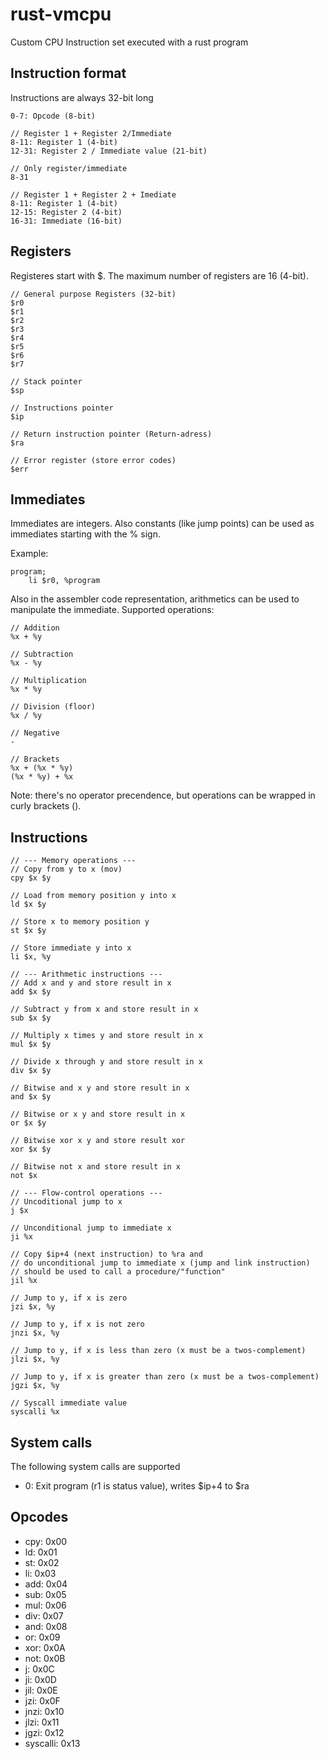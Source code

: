 # rust-vmcpu

Custom CPU Instruction set executed with a rust program

## Instruction format

Instructions are always 32-bit long

```
0-7: Opcode (8-bit)

// Register 1 + Register 2/Immediate
8-11: Register 1 (4-bit)
12-31: Register 2 / Immediate value (21-bit)

// Only register/immediate
8-31

// Register 1 + Register 2 + Imediate
8-11: Register 1 (4-bit)
12-15: Register 2 (4-bit)
16-31: Immediate (16-bit)
```

## Registers

Registeres start with $. The maximum number of registers are 16 (4-bit).

```
// General purpose Registers (32-bit)
$r0
$r1
$r2
$r3
$r4
$r5
$r6
$r7

// Stack pointer
$sp

// Instructions pointer
$ip

// Return instruction pointer (Return-adress)
$ra

// Error register (store error codes)
$err
```

## Immediates

Immediates are integers. Also constants (like jump points) can be used as
immediates starting with the % sign.

Example:

```
program;
	li $r0, %program
```

Also in the assembler code representation, arithmetics can be used to
manipulate the immediate. Supported operations:

```
// Addition
%x + %y

// Subtraction
%x - %y

// Multiplication
%x * %y

// Division (floor)
%x / %y

// Negative
-

// Brackets
%x + (%x * %y)
(%x * %y) + %x

```

Note: there's no operator precendence, but operations can be wrapped in curly
brackets ().

## Instructions

```
// --- Memory operations ---
// Copy from y to x (mov)
cpy $x $y

// Load from memory position y into x
ld $x $y

// Store x to memory position y
st $x $y

// Store immediate y into x
li $x, %y

// --- Arithmetic instructions ---
// Add x and y and store result in x
add $x $y

// Subtract y from x and store result in x
sub $x $y

// Multiply x times y and store result in x
mul $x $y

// Divide x through y and store result in x
div $x $y

// Bitwise and x y and store result in x
and $x $y

// Bitwise or x y and store result in x
or $x $y

// Bitwise xor x y and store result xor
xor $x $y

// Bitwise not x and store result in x
not $x

// --- Flow-control operations ---
// Uncoditional jump to x
j $x

// Unconditional jump to immediate x
ji %x

// Copy $ip+4 (next instruction) to %ra and
// do unconditional jump to immediate x (jump and link instruction)
// should be used to call a procedure/"function"
jil %x

// Jump to y, if x is zero
jzi $x, %y

// Jump to y, if x is not zero
jnzi $x, %y

// Jump to y, if x is less than zero (x must be a twos-complement)
jlzi $x, %y

// Jump to y, if x is greater than zero (x must be a twos-complement)
jgzi $x, %y

// Syscall immediate value
syscalli %x
```

## System calls

The following system calls are supported

- 0: Exit program (r1 is status value), writes $ip+4 to $ra

## Opcodes

- cpy: 0x00
- ld: 0x01
- st: 0x02
- li: 0x03
- add: 0x04
- sub: 0x05
- mul: 0x06
- div: 0x07
- and: 0x08
- or: 0x09
- xor: 0x0A
- not: 0x0B
- j: 0x0C
- ji: 0x0D
- jil: 0x0E
- jzi: 0x0F
- jnzi: 0x10
- jlzi: 0x11
- jgzi: 0x12
- syscalli: 0x13
